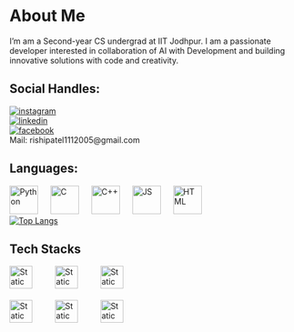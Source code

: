 
# About Me
  I’m am a Second-year CS undergrad at IIT Jodhpur. I am a passionate developer interested in collaboration of AI with Development and building innovative solutions with code and creativity.
  
## Social Handles:
<a href="https://www.instagram.com/rishi_kaneria/" >
 <img alt="instagram" src="https://img.shields.io/badge/Instagram-E4405F?logo=instagram&logoColor=white&link=https%3A%2F%2Fwww.instagram.com%2Frishi_kaneria%2F" class="inst" />
</a><br>
<a href="https://www.linkedin.com/in/rishi-kaneria-981b33280/">
 <img alt="linkedin" src="https://img.shields.io/badge/LinkedIn-0A66C2?style=plastic&logo=linkedin&logoColor=white&link=https%3A%2F%2Fwww.linkedin.com%2Fin%2Frishi-kaneria-981b33280" />
</a><br>
<a href="https://www.facebook.com/profile.php?id=100093983456054" >
 <img alt="facebook" src="https://img.shields.io/badge/Facebook-0866FF?style=plastic&logo=facebook&logoColor=white&link=https%3A%2F%2Fwww.facebook.com%2Fprofile.php%3Fid%3D100093983456054" />
</a><br>
Mail: rishipatel1112005@gmail.com

## Languages:
<img src='https://img.shields.io/badge/-3776AB?logo=python&logoColor=white' alt='Python' height='50px'/> &emsp;
<img src='https://img.shields.io/badge/-A8B9CC?logo=C&logoColor=white' alt='C' height='50px'/>  &emsp;
<img src='https://img.shields.io/badge/-00599C?logo=C%2B%2B&logoColor=white' alt='C++' height='50px'/> &emsp;
<img src='https://img.shields.io/badge/-F7DF1E?logo=javascript&logoColor=white' alt='JS' height='50px'/>  &emsp;
<img src='https://img.shields.io/badge/-E34F26?style=plastic&logo=html5&logoColor=white' alt='HTML' height='50px'/><br>
[![Top Langs](https://github-readme-stats.vercel.app/api/top-langs/?username=Rk1805)](https://github.com/Rk1805/github-readme-stats)

## Tech Stacks
<p>
<img alt="Static Badge" src="https://img.shields.io/badge/React-blue?style=for-the-badge&logo=react&logoSize=auto&labelColor=black&color=%2361DAFB&link=https%3A%2F%2Freact.dev%2F" height='40px'/>  &emsp; &emsp;     
<img alt="Static Badge" src="https://img.shields.io/badge/Node-green?style=for-the-badge&logo=nodedotjs&logoSize=auto&labelColor=black&color=%235FA04E&link=https%3A%2F%2Fnodejs.org%2Fen" height='40px'/>  &emsp; &emsp;
<img alt="Static Badge" src="https://img.shields.io/badge/Bootstrap-black?style=for-the-badge&logo=bootstrap&logoSize=auto&labelColor=black&color=%237952B3&link=https%3A%2F%2Fgetbootstrap.com%2F" height='40px'/> <br><br>
<img alt="Static Badge" src="https://img.shields.io/badge/Tailwind-black?style=for-the-badge&logo=tailwindcss&logoSize=auto&labelColor=black&color=%2306B6D4&link=https%3A%2F%2Ftailwindcss.com%2F" height='40px'> &emsp; &emsp;
<img alt="Static Badge" src="https://img.shields.io/badge/Firebase-black?style=for-the-badge&logo=firebase&logoColor=orange&logoSize=auto&labelColor=black&color=%23DD2C00&link=https%3A%2F%2Ffirebase.google.com%2F" height='40px'/> &emsp; &emsp;
 <img alt="Static Badge" src="https://img.shields.io/badge/Docker-white?style=for-the-badge&logo=docker&logoColor=blue&labelColor=black&color=%232496ED" height='40px'>

</p>

<!--![Rishi's GitHub stats](https://github-readme-stats.vercel.app/api?username=Rk1805&show_icons=true)-->

<!---
Rk1805/Rk1805 is a ✨ special ✨ repository because its `README.md` (this file) appears on your GitHub profile.
You can click the Preview link to take a look at your changes.
--->
